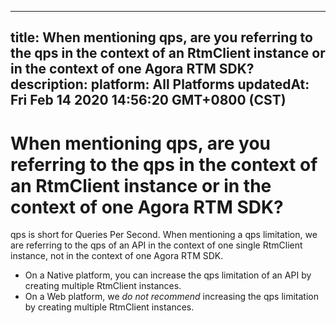 
---
title: When mentioning qps, are you referring to the qps in the context of an RtmClient instance or in the context of one Agora RTM SDK?
description: 
platform: All Platforms
updatedAt: Fri Feb 14 2020 14:56:20 GMT+0800 (CST)
---
# When mentioning qps, are you referring to the qps in the context of an RtmClient instance or in the context of one Agora RTM SDK?
qps is short for Queries Per Second. When mentioning a qps limitation, we are referring to the qps of an API in the context of one single RtmClient instance, not in the context of one Agora RTM SDK. 

- On a Native platform, you can increase the qps limitation of an API by creating multiple RtmClient instances. 
- On a Web platform, we *do not recommend* increasing the qps limitation by creating multiple RtmClient instances. 
